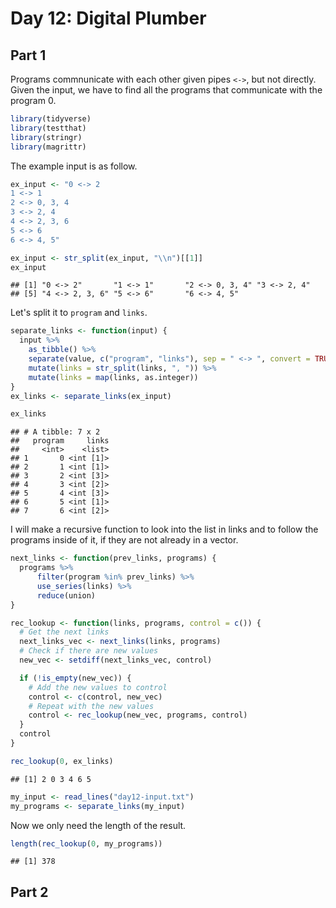 Day 12: Digital Plumber
================

Part 1
------

Programs commnunicate with each other given pipes `<->`, but not directly. Given the input, we have to find all the programs that communicate with the program 0.

``` r
library(tidyverse)
library(testthat)
library(stringr)
library(magrittr)
```

The example input is as follow.

``` r
ex_input <- "0 <-> 2
1 <-> 1
2 <-> 0, 3, 4
3 <-> 2, 4
4 <-> 2, 3, 6
5 <-> 6
6 <-> 4, 5"

ex_input <- str_split(ex_input, "\\n")[[1]]
ex_input
```

    ## [1] "0 <-> 2"       "1 <-> 1"       "2 <-> 0, 3, 4" "3 <-> 2, 4"   
    ## [5] "4 <-> 2, 3, 6" "5 <-> 6"       "6 <-> 4, 5"

Let's split it to `program` and `links`.

``` r
separate_links <- function(input) {
  input %>% 
    as_tibble() %>% 
    separate(value, c("program", "links"), sep = " <-> ", convert = TRUE) %>% 
    mutate(links = str_split(links, ", ")) %>% 
    mutate(links = map(links, as.integer))
}
ex_links <- separate_links(ex_input)

ex_links
```

    ## # A tibble: 7 x 2
    ##   program     links
    ##     <int>    <list>
    ## 1       0 <int [1]>
    ## 2       1 <int [1]>
    ## 3       2 <int [3]>
    ## 4       3 <int [2]>
    ## 5       4 <int [3]>
    ## 6       5 <int [1]>
    ## 7       6 <int [2]>

I will make a recursive function to look into the list in links and to follow the programs inside of it, if they are not already in a vector.

``` r
next_links <- function(prev_links, programs) {
  programs %>% 
      filter(program %in% prev_links) %>% 
      use_series(links) %>% 
      reduce(union)
}

rec_lookup <- function(links, programs, control = c()) {
  # Get the next links
  next_links_vec <- next_links(links, programs)
  # Check if there are new values
  new_vec <- setdiff(next_links_vec, control)

  if (!is_empty(new_vec)) {
    # Add the new values to control
    control <- c(control, new_vec)
    # Repeat with the new values
    control <- rec_lookup(new_vec, programs, control)
  }
  control
}

rec_lookup(0, ex_links)
```

    ## [1] 2 0 3 4 6 5

``` r
my_input <- read_lines("day12-input.txt")
my_programs <- separate_links(my_input)
```

Now we only need the length of the result.

``` r
length(rec_lookup(0, my_programs))
```

    ## [1] 378

Part 2
------
